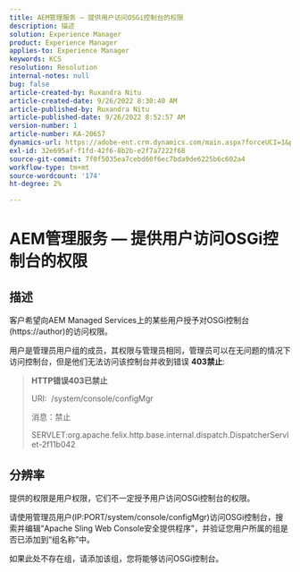 ```yaml
---
title: AEM管理服务 — 提供用户访问OSGi控制台的权限
description: 描述
solution: Experience Manager
product: Experience Manager
applies-to: Experience Manager
keywords: KCS
resolution: Resolution
internal-notes: null
bug: false
article-created-by: Ruxandra Nitu
article-created-date: 9/26/2022 8:30:40 AM
article-published-by: Ruxandra Nitu
article-published-date: 9/26/2022 8:52:57 AM
version-number: 1
article-number: KA-20657
dynamics-url: https://adobe-ent.crm.dynamics.com/main.aspx?forceUCI=1&pagetype=entityrecord&etn=knowledgearticle&id=0a46467f-753d-ed11-9db1-002248086a73
exl-id: 32e695af-f1fd-42f6-8b2b-e2f7a7222f68
source-git-commit: 7f0f5035ea7cebd60f6ec7bda9de6225b6c602a4
workflow-type: tm+mt
source-wordcount: '174'
ht-degree: 2%

---
```


# AEM管理服务 — 提供用户访问OSGi控制台的权限

## 描述


客户希望向AEM Managed Services上的某些用户授予对OSGi控制台(https://author)的访问权限。

用户是管理员用户组的成员，其权限与管理员相同，管理员可以在无问题的情况下访问控制台，但是他们无法访问该控制台并收到错误 <b>403禁止</b>:


> <b>HTTP错误403已禁止</b>
> 
> URI:  /system/console/configMgr
> 
> 消息：禁止
> 
> SERVLET:org.apache.felix.http.base.internal.dispatch.DispatcherServlet-2f11b042



## 分辨率




提供的权限是用户权限，它们不一定授予用户访问OSGi控制台的权限。

请使用管理员用户(IP:PORT/system/console/configMgr)访问OSGi控制台，搜索并编辑“Apache Sling Web Console安全提供程序”，并验证您用户所属的组是否已添加到“组名称”中。

如果此处不存在组，请添加该组，您将能够访问OSGi控制台。
